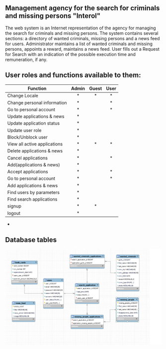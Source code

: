 Management agency for the search for criminals and missing persons "Interol"
-

The web system is an Internet representation of the agency for managing the search for criminals and missing persons.
The system contains several sections: a directory of wanted criminals, missing persons and a news feed for users. 
Administrator maintains a list of wanted criminals and missing persons, appoints a reward, maintains a news feed. 
User fills out a Request for Search with an indication of the possible execution time and remuneration, if any.

User roles and functions available to them:
-

| Function                       | Admin   | Guest | User  |
| -----------------              |:-------:|:-----:|:-----:|
| Change Locale                  |  *      |  *    | *     | 
| Сhange personal information    |  *      |       | *     |
| Go to personal account         |  *      |       | *     |
| Update applications & news     |  *      |       |       |
| Update application status      |  *      |       |       |
| Update user role               |  *      |       |       |
| Block/Unblock user             |  *      |       |       |
| View all active applications   |  *      |  *    | *     |
| Delete applications & news     |  *      |       |       |
| Cancel applications            |  *      |       | *     |
| Add(applications & news)       |  *      |       |       |
| Accept applications            |  *      |       | *     |
| Go to personal account         |  *      |       | *     |
| Add applications & news        |  *      |       |       |
| Find users by parameters       |  *      |       |       |
| Find search applications       |  *      |       |       |
| signup                         |  *      |  *    |       |
| logout                         |  *      |       |       |


-
Database tables
-
![My db](https://github.com/iLesnoy/InterpolWeb/blob/master/src/main/resources/Interpol_db.png?raw=true)
